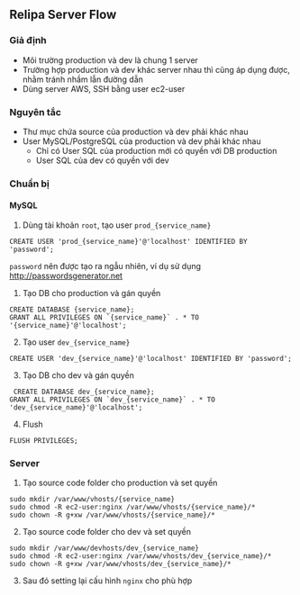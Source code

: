 ## Relipa Server Flow

### Giả định
* Môi trường production và dev là chung 1 server
* Trường hợp production và dev khác server nhau thì cũng áp dụng được, nhằm tránh nhầm lẫn đường dẫn
* Dùng server AWS, SSH bằng user ec2-user

### Nguyên tắc
* Thư mục chứa source của production và dev phải khác nhau
* User MySQL/PostgreSQL của production và dev phải khác nhau
  * Chỉ có User SQL của production mới có quyền với DB production
  * User SQL của dev có quyền với dev  

### Chuẩn bị

#### MySQL
1. Dùng tài khoản `root`, tạo user `prod_{service_name}`
```
CREATE USER 'prod_{service_name}'@'localhost' IDENTIFIED BY 'password';
```
`password` nên được tạo ra ngẫu nhiên, ví dụ sử dụng http://passwordsgenerator.net

1. Tạo DB cho production và gán quyền
```
CREATE DATABASE {service_name};
GRANT ALL PRIVILEGES ON `{service_name}` . * TO '{service_name}'@'localhost';
```
2. Tạo user `dev_{service_name}`
```
CREATE USER 'dev_{service_name}'@'localhost' IDENTIFIED BY 'password';
```
3. Tạo DB cho dev và gán quyền
```
 CREATE DATABASE dev_{service_name};
GRANT ALL PRIVILEGES ON `dev_{service_name}` . * TO 'dev_{service_name}'@'localhost';
```
4. Flush
```
FLUSH PRIVILEGES;
```

### Server

1. Tạo source code folder cho production và set quyền
```
sudo mkdir /var/www/vhosts/{service_name}
sudo chmod -R ec2-user:nginx /var/www/vhosts/{service_name}/*
sudo chown -R g+xw /var/www/vhosts/{service_name}/*
```
2. Tạo source code folder cho dev và set quyền
```
sudo mkdir /var/www/devhosts/dev_{service_name}
sudo chmod -R ec2-user:nginx /var/www/vhosts/dev_{service_name}/*
sudo chown -R g+xw /var/www/vhosts/dev_{service_name}/*
```
3. Sau đó setting lại cấu hình `nginx` cho phù hợp
